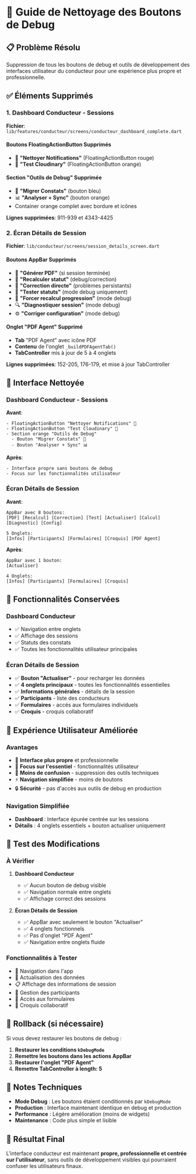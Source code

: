 # 🧹 Guide de Nettoyage des Boutons de Debug

## 📋 **Problème Résolu**
Suppression de tous les boutons de debug et outils de développement des interfaces utilisateur du conducteur pour une expérience plus propre et professionnelle.

## ✅ **Éléments Supprimés**

### 1. **Dashboard Conducteur - Sessions**
**Fichier**: `lib/features/conducteur/screens/conducteur_dashboard_complete.dart`

#### **Boutons FloatingActionButton Supprimés**
- 🧹 **"Nettoyer Notifications"** (FloatingActionButton rouge)
- 🔐 **"Test Cloudinary"** (FloatingActionButton orange)

#### **Section "Outils de Debug" Supprimée**
- 🔄 **"Migrer Constats"** (bouton bleu)
- 📊 **"Analyser + Sync"** (bouton orange)
- Container orange complet avec bordure et icônes

**Lignes supprimées**: 911-939 et 4343-4425

### 2. **Écran Détails de Session**
**Fichier**: `lib/conducteur/screens/session_details_screen.dart`

#### **Boutons AppBar Supprimés**
- 📄 **"Générer PDF"** (si session terminée)
- 🔄 **"Recalculer statut"** (debug/correction)
- 🔧 **"Correction directe"** (problèmes persistants)
- 🐛 **"Tester statuts"** (mode debug uniquement)
- 🧮 **"Forcer recalcul progression"** (mode debug)
- 🔍 **"Diagnostiquer session"** (mode debug)
- ⚙️ **"Corriger configuration"** (mode debug)

#### **Onglet "PDF Agent" Supprimé**
- **Tab** "PDF Agent" avec icône PDF
- **Contenu** de l'onglet `_buildPDFAgentTab()`
- **TabController** mis à jour de 5 à 4 onglets

**Lignes supprimées**: 152-205, 176-179, et mise à jour TabController

## 🎯 **Interface Nettoyée**

### **Dashboard Conducteur - Sessions**
**Avant**:
```
- FloatingActionButton "Nettoyer Notifications" 🧹
- FloatingActionButton "Test Cloudinary" 🔐
- Section orange "Outils de Debug"
  - Bouton "Migrer Constats" 🔄
  - Bouton "Analyser + Sync" 📊
```

**Après**:
```
- Interface propre sans boutons de debug
- Focus sur les fonctionnalités utilisateur
```

### **Écran Détails de Session**
**Avant**:
```
AppBar avec 8 boutons:
[PDF] [Recalcul] [Correction] [Test] [Actualiser] [Calcul] [Diagnostic] [Config]

5 Onglets:
[Infos] [Participants] [Formulaires] [Croquis] [PDF Agent]
```

**Après**:
```
AppBar avec 1 bouton:
[Actualiser]

4 Onglets:
[Infos] [Participants] [Formulaires] [Croquis]
```

## 🔧 **Fonctionnalités Conservées**

### **Dashboard Conducteur**
- ✅ Navigation entre onglets
- ✅ Affichage des sessions
- ✅ Statuts des constats
- ✅ Toutes les fonctionnalités utilisateur principales

### **Écran Détails de Session**
- ✅ **Bouton "Actualiser"** - pour recharger les données
- ✅ **4 onglets principaux** - toutes les fonctionnalités essentielles
- ✅ **Informations générales** - détails de la session
- ✅ **Participants** - liste des conducteurs
- ✅ **Formulaires** - accès aux formulaires individuels
- ✅ **Croquis** - croquis collaboratif

## 📱 **Expérience Utilisateur Améliorée**

### **Avantages**
- 🎨 **Interface plus propre** et professionnelle
- 🎯 **Focus sur l'essentiel** - fonctionnalités utilisateur
- 📱 **Moins de confusion** - suppression des outils techniques
- ⚡ **Navigation simplifiée** - moins de boutons
- 🔒 **Sécurité** - pas d'accès aux outils de debug en production

### **Navigation Simplifiée**
- **Dashboard** : Interface épurée centrée sur les sessions
- **Détails** : 4 onglets essentiels + bouton actualiser uniquement

## 🧪 **Test des Modifications**

### **À Vérifier**
1. **Dashboard Conducteur**
   - ✅ Aucun bouton de debug visible
   - ✅ Navigation normale entre onglets
   - ✅ Affichage correct des sessions

2. **Écran Détails de Session**
   - ✅ AppBar avec seulement le bouton "Actualiser"
   - ✅ 4 onglets fonctionnels
   - ✅ Pas d'onglet "PDF Agent"
   - ✅ Navigation entre onglets fluide

### **Fonctionnalités à Tester**
- 📱 Navigation dans l'app
- 🔄 Actualisation des données
- 📋 Affichage des informations de session
- 👥 Gestion des participants
- 📝 Accès aux formulaires
- 🎨 Croquis collaboratif

## 🔄 **Rollback (si nécessaire)**

Si vous devez restaurer les boutons de debug :

1. **Restaurer les conditions `kDebugMode`**
2. **Remettre les boutons dans les actions AppBar**
3. **Restaurer l'onglet "PDF Agent"**
4. **Remettre TabController à length: 5**

## 📝 **Notes Techniques**

- **Mode Debug** : Les boutons étaient conditionnés par `kDebugMode`
- **Production** : Interface maintenant identique en debug et production
- **Performance** : Légère amélioration (moins de widgets)
- **Maintenance** : Code plus simple et lisible

## 🎉 **Résultat Final**

L'interface conducteur est maintenant **propre, professionnelle et centrée sur l'utilisateur**, sans outils de développement visibles qui pourraient confuser les utilisateurs finaux.
